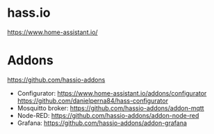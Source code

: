 # hass.io

https://www.home-assistant.io/

# Addons 
https://github.com/hassio-addons

- Configurator: https://www.home-assistant.io/addons/configurator https://github.com/danielperna84/hass-configurator
- Mosquitto broker: https://github.com/hassio-addons/addon-mqtt
- Node-RED: https://github.com/hassio-addons/addon-node-red
- Grafana: https://github.com/hassio-addons/addon-grafana